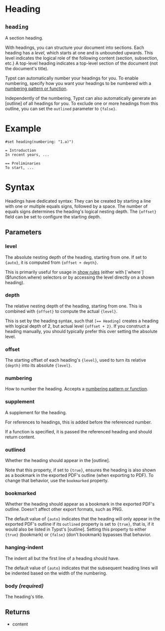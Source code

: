 # Heading

## `heading`

A section heading.

With headings, you can structure your document into sections. Each heading
has a _level,_ which starts at one and is unbounded upwards. This level
indicates the logical role of the following content (section, subsection,
etc.) A top-level heading indicates a top-level section of the document
(not the document's title).

Typst can automatically number your headings for you. To enable numbering,
specify how you want your headings to be numbered with a
[numbering pattern or function]($numbering).

Independently of the numbering, Typst can also automatically generate an
[outline] of all headings for you. To exclude one or more headings from this
outline, you can set the `outlined` parameter to `{false}`.

# Example
```example
#set heading(numbering: "1.a)")

= Introduction
In recent years, ...

== Preliminaries
To start, ...
```

# Syntax
Headings have dedicated syntax: They can be created by starting a line with
one or multiple equals signs, followed by a space. The number of equals
signs determines the heading's logical nesting depth. The `{offset}` field
can be set to configure the starting depth.

## Parameters

### level 

The absolute nesting depth of the heading, starting from one. If set
to `{auto}`, it is computed from `{offset + depth}`.

This is primarily useful for usage in [show rules]($styling/#show-rules)
(either with [`where`]($function.where) selectors or by accessing the
level directly on a shown heading).



### depth 

The relative nesting depth of the heading, starting from one. This is
combined with `{offset}` to compute the actual `{level}`.

This is set by the heading syntax, such that `[== Heading]` creates a
heading with logical depth of 2, but actual level `{offset + 2}`. If you
construct a heading manually, you should typically prefer this over
setting the absolute level.

### offset 

The starting offset of each heading's `{level}`, used to turn its
relative `{depth}` into its absolute `{level}`.



### numbering 

How to number the heading. Accepts a
[numbering pattern or function]($numbering).



### supplement 

A supplement for the heading.

For references to headings, this is added before the referenced number.

If a function is specified, it is passed the referenced heading and
should return content.



### outlined 

Whether the heading should appear in the [outline].

Note that this property, if set to `{true}`, ensures the heading is also
shown as a bookmark in the exported PDF's outline (when exporting to
PDF). To change that behavior, use the `bookmarked` property.



### bookmarked 

Whether the heading should appear as a bookmark in the exported PDF's
outline. Doesn't affect other export formats, such as PNG.

The default value of `{auto}` indicates that the heading will only
appear in the exported PDF's outline if its `outlined` property is set
to `{true}`, that is, if it would also be listed in Typst's [outline].
Setting this property to either `{true}` (bookmark) or `{false}` (don't
bookmark) bypasses that behavior.



### hanging-indent 

The indent all but the first line of a heading should have.

The default value of `{auto}` indicates that the subsequent heading
lines will be indented based on the width of the numbering.



### body *(required)*

The heading's title.

## Returns

- content


